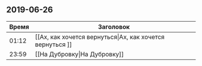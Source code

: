 ## 2019-06-26
| Время | Заголовок |
| --- | --- |
| 01:12 | [[Ах, как хочется вернуться\|Ах, как хочется вернуться ]] |
| 23:59 | [[На Дубровку\|На Дубровку]] |
